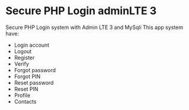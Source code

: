 # Secure PHP Login adminLTE 3
Secure PHP Login system with Admin LTE 3 and MySqli
This app system have:
<ul>
<li>Login account</li>
<li>Logout</li>
<li>Register</li>
<li>Verify</li>
<li>Forgot password</li>
<li>Forgot PIN</li>
<li>Reset password</li>
<li>Reset PIN</li>
<li>Profile</>
<li>Contacts</li>
</ul>
